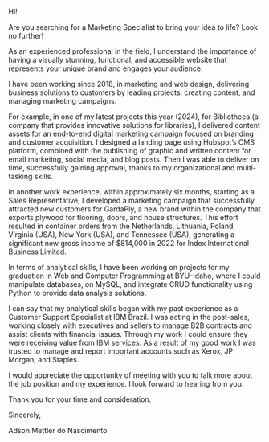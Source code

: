 Hi!

Are you searching for a Marketing Specialist to bring your idea to life? Look no further!

As an experienced professional in the field, I understand the importance of having a visually stunning, functional, and accessible website that represents your unique brand and engages your audience.

I have been working since 2018, in marketing and web design, delivering business solutions to customers by leading projects, creating content, and managing marketing campaigns.

For example, in one of my latest projects this year (2024), for Bibliotheca (a company that provides innovative solutions for libraries), I delivered content assets for an end-to-end digital marketing campaign focused on branding and customer acquisition. I designed a landing page using Hubspot’s CMS platform, combined with the publishing of graphic and written content for email marketing, social media, and blog posts. Then I was able to deliver on time, successfully gaining approval, thanks to my organizational and multi-tasking skills.

In another work experience, within approximately six months, starting as a Sales Representative, I developed a marketing campaign that successfully attracted new customers for GardaPly, a new brand within the company that exports plywood for flooring, doors, and house structures. This effort resulted in container orders from the Netherlands, Lithuania, Poland, Virginia (USA), New York (USA), and Tennessee (USA), generating a significant new gross income of $814,000 in 2022 for Index International Business Limited.

In terms of analytical skills, I have been working on projects for my graduation in Web and Computer Programming at BYU–Idaho, where I could manipulate databases, on MySQL, and integrate CRUD functionality using Python to provide data analysis solutions.

I can say that my analytical skills began with my past experience as a Customer Support Specialist at IBM Brazil. I was acting in the post-sales, working closely with executives and sellers to manage B2B contracts and assist clients with financial issues. Through my work I could ensure they were receiving value from IBM services. As a result of my good work I was trusted to manage and report important accounts such as Xerox, JP Morgan, and Staples.

I would appreciate the opportunity of meeting with you to talk more about the job position and my experience. I look forward to hearing from you.

Thank you for your time and consideration.

Sincerely,

Adson Mettler do Nascimento
